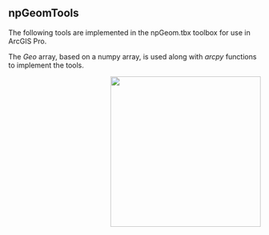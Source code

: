 **npGeomTools**
----

The following tools are implemented in the npGeom.tbx toolbox for use in ArcGIS Pro.

The *Geo* array, based on a numpy array, is used along with *arcpy* functions to implement the tools.

<a href="url"><img src="numpy_geometry/images/npGeomTools.png" align="right" height="300" width="auto" ></a>

